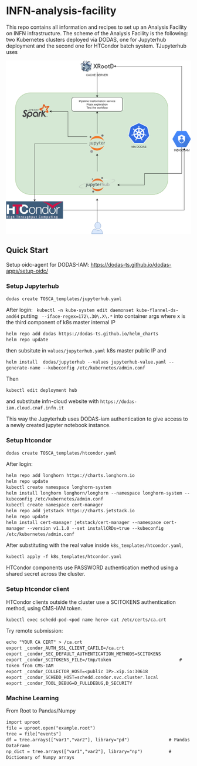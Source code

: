 # INFN-analysis-facility
This repo contains all information and recipes to set up an Analysis Facility on INFN infrastructure. The scheme of the Analysis Facility is the following: two Kubernetes clusters deployed via DODAS, one for Jupyterhub deployment and the second one for HTCondor batch system. TJupyterhub uses 

![alt text](AnalysisFacility_OSG_2.png)

## Quick Start
Setup oidc-agent for DODAS-IAM: https://dodas-ts.github.io/dodas-apps/setup-oidc/

### Setup Jupyterhub

``` 
dodas create TOSCA_templates/jupyterhub.yaml 
```
After login:
``` kubectl -n kube-system edit daemonset kube-flannel-ds-amd64``` putting ``` --iface-regex=172\.30\.X\.*``` into container args where x is the third component of k8s master internal IP
```
helm repo add dodas https://dodas-ts.github.io/helm_charts
helm repo update
```
then subsitute in ```values/jupyterhub.yaml``` k8s master public IP and 
```
helm install  dodas/jupyterhub --values jupyterhub-value.yaml --generate-name --kubeconfig /etc/kubernetes/admin.conf
```
Then 
```
kubectl edit deployment hub
```
and substitute infn-cloud website with ```https://dodas-iam.cloud.cnaf.infn.it```

This way the Jupyterhub uses DODAS-iam authentication to give access to a newly created jupyter notebook instance.

### Setup htcondor
``` 
dodas create TOSCA_templates/htcondor.yaml
```

After login:
```
helm repo add longhorn https://charts.longhorn.io
helm repo update
kubectl create namespace longhorn-system
helm install longhorn longhorn/longhorn --namespace longhorn-system --kubeconfig /etc/kubernetes/admin.conf
kubectl create namespace cert-manager
helm repo add jetstack https://charts.jetstack.io
helm repo update
helm install cert-manager jetstack/cert-manager --namespace cert-manager --version v1.1.0 --set installCRDs=true --kubeconfig /etc/kubernetes/admin.conf
```
After substituting <k8s master public ip> with the real value inside ```k8s_templates/htcondor.yaml```,
```
kubectl apply -f k8s_templates/htcondor.yaml
```
HTCondor components use PASSWORD authentication method using a shared secret across the cluster.

### Setup htcondor client

HTCondor clients outside the cluster use a SCITOKENS authentication method, using CMS-IAM token.
```
kubectl exec schedd-pod-<pod name here> cat /etc/certs/ca.crt
```
Try remote submission:
```
echo "YOUR CA CERT" > /ca.crt
export _condor_AUTH_SSL_CLIENT_CAFILE=/ca.crt
export _condor_SEC_DEFAULT_AUTHENTICATION_METHODS=SCITOKENS
export _condor_SCITOKENS_FILE=/tmp/token                          # token from CMS-IAM
export _condor_COLLECTOR_HOST=<public IP>.xip.io:30618
export _condor_SCHEDD_HOST=schedd.condor.svc.cluster.local
export _condor_TOOL_DEBUG=D_FULLDEBUG,D_SECURITY
```

### Machine Learning
From Root to Pandas/Numpy
```
import uproot
file = uproot.open("example.root")
tree = file["events"]
df = tree.arrays(["var1","var2"], library="pd")               # Pandas DataFrame
np_dict = tree.arrays(["var1","var2"], library="np")          # Dictionary of Numpy arrays 
```


